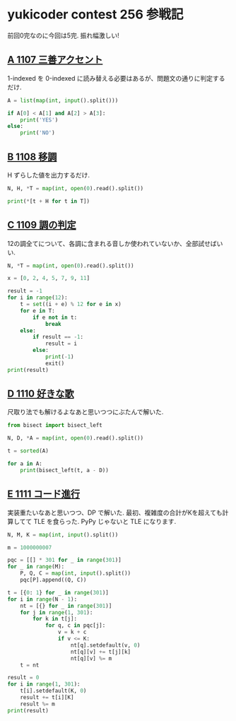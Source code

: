 # yukicoder contest 256 参戦記

前回0完なのに今回は5完. 振れ幅激しい!

## [A 1107 三善アクセント](https://yukicoder.me/problems/no/1107)

1-indexed を 0-indexed に読み替える必要はあるが、問題文の通りに判定するだけ.

```python
A = list(map(int, input().split()))

if A[0] < A[1] and A[2] > A[3]:
    print('YES')
else:
    print('NO')
```

## [B 1108 移調](https://yukicoder.me/problems/no/1108)

H ずらした値を出力するだけ.

```python
N, H, *T = map(int, open(0).read().split())

print(*[t + H for t in T])
```

## [C 1109 調の判定](https://yukicoder.me/problems/no/1109)

12の調全てについて、各調に含まれる音しか使われていないか、全部試せばいい.

```python
N, *T = map(int, open(0).read().split())

x = [0, 2, 4, 5, 7, 9, 11]

result = -1
for i in range(12):
    t = set((i + e) % 12 for e in x)
    for e in T:
        if e not in t:
            break
    else:
        if result == -1:
            result = i
        else:
            print(-1)
            exit()
print(result)
```

## [D 1110 好きな歌](https://yukicoder.me/problems/no/1110)

尺取り法でも解けるよなあと思いつつにぶたんで解いた.

```python
from bisect import bisect_left

N, D, *A = map(int, open(0).read().split())

t = sorted(A)

for a in A:
    print(bisect_left(t, a - D))
```

## [E 1111 コード進行](https://yukicoder.me/problems/no/1111)

実装重たいなあと思いつつ、DP で解いた. 最初、複雑度の合計がKを超えても計算してて TLE を食らった. PyPy じゃないと TLE になります.

```python
N, M, K = map(int, input().split())

m = 1000000007

pqc = [[] * 301 for _ in range(301)]
for _ in range(M):
    P, Q, C = map(int, input().split())
    pqc[P].append((Q, C))

t = [{0: 1} for _ in range(301)]
for i in range(N - 1):
    nt = [{} for _ in range(301)]
    for j in range(1, 301):
        for k in t[j]:
            for q, c in pqc[j]:
                v = k + c
                if v <= K:
                    nt[q].setdefault(v, 0)
                    nt[q][v] += t[j][k]
                    nt[q][v] %= m
    t = nt

result = 0
for i in range(1, 301):
    t[i].setdefault(K, 0)
    result += t[i][K]
    result %= m
print(result)
```
